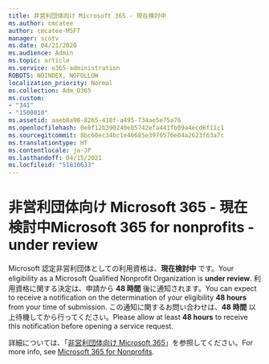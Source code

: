 ```yaml
---
title: 非営利団体向け Microsoft 365 - 現在検討中
ms.author: cmcatee
author: cmcatee-MSFT
manager: scotv
ms.date: 04/21/2020
ms.audience: Admin
ms.topic: article
ms.service: o365-administration
ROBOTS: NOINDEX, NOFOLLOW
localization_priority: Normal
ms.collection: Adm_O365
ms.custom:
- "341"
- "1500010"
ms.assetid: aaeb8a90-8265-410f-a495-734ae5e75a76
ms.openlocfilehash: 0e8f12b390240e85742efa441fb09a4ecd6f11c1
ms.sourcegitcommit: 8bc60ec34bc1e40685e3976576e04a2623f63a7c
ms.translationtype: HT
ms.contentlocale: ja-JP
ms.lasthandoff: 04/15/2021
ms.locfileid: "51810633"
---
```

# <a name="microsoft-365-for-nonprofits---under-review"></a><span data-ttu-id="c1fa4-102">非営利団体向け Microsoft 365 - 現在検討中</span><span class="sxs-lookup"><span data-stu-id="c1fa4-102">Microsoft 365 for nonprofits - under review</span></span>

<span data-ttu-id="c1fa4-103">Microsoft 認定非営利団体としての利用資格は、**現在検討中** です。</span><span class="sxs-lookup"><span data-stu-id="c1fa4-103">Your eligibility as a Microsoft Qualified Nonprofit Organization is **under review**.</span></span> <span data-ttu-id="c1fa4-104">利用資格に関する決定は、申請から **48 時間** 後に通知されます。</span><span class="sxs-lookup"><span data-stu-id="c1fa4-104">You can expect to receive a notification on the determination of your eligibility **48 hours** from your time of submission.</span></span> <span data-ttu-id="c1fa4-105">この通知に関するお問い合わせは、**48 時間** 以上待機してから行ってください。</span><span class="sxs-lookup"><span data-stu-id="c1fa4-105">Please allow at least **48 hours** to receive this notification before opening a service request.</span></span> 

<span data-ttu-id="c1fa4-106">詳細については、「[非営利団体向け Microsoft 365](https://www.microsoft.com/nonprofits/microsoft-365)」を参照してください。</span><span class="sxs-lookup"><span data-stu-id="c1fa4-106">For more info, see [Microsoft 365 for Nonprofits](https://www.microsoft.com/nonprofits/microsoft-365).</span></span> 

